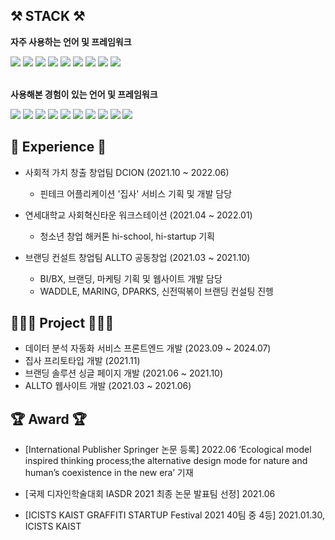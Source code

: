 
## ⚒️ STACK ⚒️
**자주 사용하는 언어 및 프레임워크**
<div>
<img src="https://img.shields.io/badge/React.js-61DAFB?style=flat-square&logo=react&logoColor=white"/>
<img src="https://img.shields.io/badge/Next%20js-000000?style=flat-square&logo=nextdotjs&logoColor=white"/>
<img src="https://img.shields.io/badge/Recoil-3578E5.svg?style=flat-square&logo=Recoil&logoColor=white"/>
<img src="https://img.shields.io/badge/styledcomponents-DB7093.svg?style=flat-square&logo=styled-components&logoColor=white"/>
<img src="https://img.shields.io/badge/React%20Query-FF4154.svg?style=flat-square&logo=React-Query&logoColor=white"/>
<img src="https://img.shields.io/badge/typescript-3178C6?style=flat-square&logo=typescript&logoColor=white"/>
<img src="https://img.shields.io/badge/javascript-F7DF1E?style=flat-square&logo=javascript&logoColor=black"/>
<img src="https://img.shields.io/badge/html5-E34F26?style=flat-square&logo=html5&logoColor=white"/>
<img src="https://img.shields.io/badge/css-1572B6?style=flat-square&logo=css3&logoColor=white"/>
</div>
<br/>

**사용해본 경험이 있는 언어 및 프레임워크**
<div>
<img src="https://img.shields.io/badge/C-00599C?style=flat-square&logo=c&logoColor=white"/>
<img src="https://img.shields.io/badge/C%2B%2B-00599C?style=flat-square&logo=c%2B%2B&logoColor=white"/>
<img src="https://img.shields.io/badge/java-007396?style=flat-square&logo=OpenJDK&logoColor=white">
<img src="https://img.shields.io/badge/Python-3776AB?style=flat-square&logo=Python&logoColor=white">
<img src="https://img.shields.io/badge/nest.js-E0234E?style=flat-square&logo=nestjs&logoColor=white"/>
<img src="https://img.shields.io/badge/express.js-000000?style=flat-square&logo=express&logoColor=white"/>
<img src="https://img.shields.io/badge/redux-764ABC?style=flat-square&logo=redux&logoColor=white"/>
<img src="https://img.shields.io/badge/mongoDB-47A248?style=flat-square&logo=MongoDB&logoColor=white"/>
<img src="https://img.shields.io/badge/firebase-FFCA28?style=flat-square&logo=firebase&logoColor=black"/>
<img src="https://img.shields.io/badge/MySQL-4479A1?style=flat-square&logo=MySQL&logoColor=white">
</div>

## 💪 Experience 💪

- 사회적 가치 창출 창업팀 DCION (2021.10 ~ 2022.06)
  - 핀테크 어플리케이션 '집사' 서비스 기획 및 개발 담당
  
- 연세대학교 사회혁신타운 워크스테이션 (2021.04 ~ 2022.01)
  - 청소년 창업 해커톤 hi-school, hi-startup 기획

- 브랜딩 컨설트 창업팀 ALLTO 공동창업 (2021.03 ~ 2021.10)
  - BI/BX, 브랜딩, 마케팅 기획 및 웹사이트 개발 담당
  - WADDLE, MARING, DPARKS, 신전떡볶이 브랜딩 컨설팅 진헹


## 👨🏻‍💻 Project 👨🏻‍💻

- 데이터 분석 자동화 서비스 프론트엔드 개발 (2023.09 ~ 2024.07)
- 집사 프리토타입 개발 (2021.11)
- 브랜딩 솔루션 싱글 페이지 개발 (2021.06 ~ 2021.10)
- ALLTO 웹사이트 개발 (2021.03 ~ 2021.06)


## 🏆 Award 🏆

- [International Publisher Springer 논문 등록] 2022.06
‘Ecological model inspired thinking process;the alternative design mode for nature and human’s
coexistence in the new era’ 기재

- [국제 디자인학술대회 IASDR 2021 최종 논문 발표팀 선정] 2021.06
  
- [ICISTS KAIST GRAFFITI STARTUP Festival 2021 40팀 중 4등] 2021.01.30, ICISTS KAIST 


